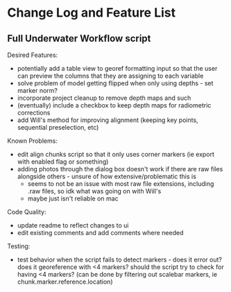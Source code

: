 # Change Log and Feature List

## Full Underwater Workflow script

Desired Features:
- potentially add a table view to georef formatting input so that the user can preview the columns that they are assigning to each variable
- solve problem of model getting flipped when only using depths - set marker norm?
- incorporate project cleanup to remove depth maps and such
- (eventually) include a checkbox to keep depth maps for radiometric corrections
- add Will's method for improving alignment (keeping key points, sequential preselection, etc)

Known Problems:
- edit align chunks script so that it only uses corner markers (ie export with enabled flag or something)
- adding photos through the dialog box doesn't work if there are raw files alongside others - unsure of how extensive/problematic this is
  - seems to not be an issue with most raw file extensions, including .raw files, so idk what was going on with Will's
  - maybe just isn't reliable on mac

Code Quality:
- update readme to reflect changes to ui
- edit existing comments and add comments where needed


Testing:
- test behavior when the script fails to detect markers - does it error out? does it georeference with <4 markers? should the script try to check for having <4 markers? (can be done by filtering out scalebar markers, ie chunk.marker.reference.location)
